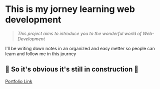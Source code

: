 <h1> This is my jorney learning web development </h1>

> *This project aims to introduce you to the wonderful world of Web-Development*
<p> I'll be writing down notes in an organized and easy metter so people can learn and follow me in this journey</p>

## :construction_worker: So it's obvious it's still in construction :construction: ##

<a href="https://benmaia.github.io/" target="_blank">Portfolio Link</a>
